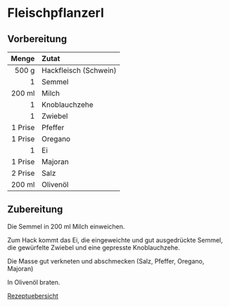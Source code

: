 # Fleischpflanzerl

## Vorbereitung

|   Menge | Zutat                 |
| -------:|:--------------------- |
|   500 g | Hackfleisch (Schwein) |
|       1 | Semmel                |
|  200 ml | Milch                 |
|       1 | Knoblauchzehe         | 
|       1 | Zwiebel               |
| 1 Prise | Pfeffer               |
| 1 Prise | Oregano               |
|       1 | Ei                    |
| 1 Prise | Majoran               |
| 2 Prise | Salz                  |
|  200 ml | Olivenöl              |

## Zubereitung

Die Semmel in  200 ml Milch einweichen.

Zum Hack kommt das Ei, die eingeweichte und gut ausgedrückte Semmel, die gewürfelte Zwiebel und eine gepresste Knoblauchzehe. 

Die Masse gut verkneten und abschmecken (Salz, Pfeffer,  Oregano, Majoran)

In Olivenöl braten.

[Rezeptuebersicht](./Rezeptuebersicht.md)